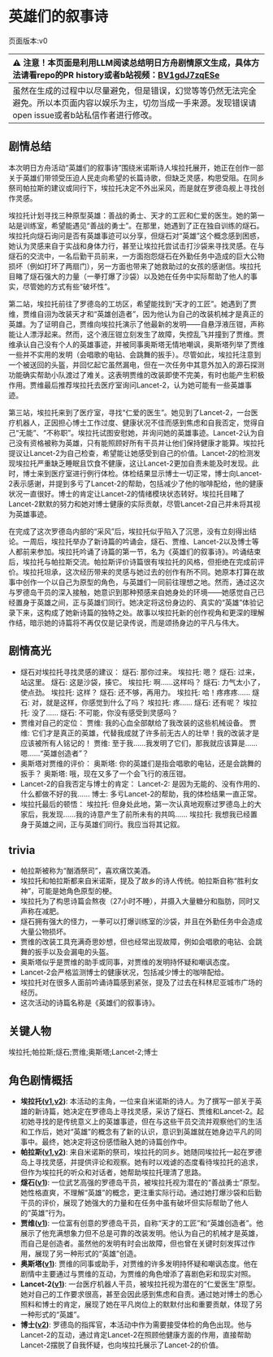 # 英雄们的叙事诗
页面版本:v0
 

| :warning: 注意！本页面是利用LLM阅读总结明日方舟剧情原文生成，具体方法请看repo的PR history或者b站视频：[BV1gdJ7zqESe](https://www.bilibili.com/video/BV1gdJ7zqESe/)         |
|:----------------------------|
| 虽然在生成的过程中以尽量避免，但是错误，幻觉等等仍然无法完全避免。所以本页面内容以娱乐为主，切勿当成一手来源。发现错误请open issue或者b站私信作者进行修改。|



## 剧情总结
本次明日方舟活动“英雄们的叙事诗”围绕米诺斯诗人埃拉托展开，她正在创作一部关于英雄们带领受压迫人民走向希望的长篇诗歌，但缺乏灵感，构思受阻。在同乡祭司帕拉斯的建议或同行下，埃拉托决定不外出采风，而是就在罗德岛舰上寻找创作灵感。

埃拉托计划寻找三种原型英雄：善战的勇士、天才的工匠和仁爱的医生。她的第一站是训练室，希望能遇见“善战的勇士”。在那里，她遇到了正在独自训练的燧石。埃拉托向燧石询问是否有英雄事迹可以分享，但燧石对“英雄”这个概念感到困惑，她认为灵感来自于实战和身体力行，甚至让埃拉托尝试击打沙袋来寻找灵感。在与燧石的交流中，一名后勤干员前来，一方面抱怨燧石在外勤任务中造成的巨大公物损坏（例如打坏了两扇门），另一方面也带来了她救助过的女孩的感谢信。埃拉托目睹了燧石强大的力量（一拳打爆了沙袋）以及她在任务中实际帮助了他人的事实，尽管她的方式有些“破坏性”。

第二站，埃拉托前往了罗德岛的工坊区，希望能找到“天才的工匠”。她遇到了贾维，贾维自诩为改装天才和“英雄创造者”，因为他认为自己的改装机械才是真正的英雄。为了证明自己，贾维向埃拉托演示了他最新的发明——自悬浮液压钳，声称能让人漂浮起来。然而，这个液压钳立刻发生了故障，失控乱飞并撞到了贾维。贾维承认自己没有个人的英雄事迹，并被同事奥斯塔无情地嘲讽，奥斯塔列举了贾维一些并不实用的发明（会唱歌的电钻、会跳舞的扳手）。尽管如此，埃拉托注意到一个被送回的头盔，并回忆起它虽然漏电，但在一次任务中其意外加入的源石探测功能确实帮助小队渡过了难关。这表明贾维的改装即使不完美，有时也能产生积极作用。贾维最后推荐埃拉托去医疗室询问Lancet-2，认为她可能有一些英雄事迹。

第三站，埃拉托来到了医疗室，寻找“仁爱的医生”。她见到了Lancet-2，一台医疗机器人，正因担心博士工作过度、健康状况不佳而感到焦虑和自我否定，觉得自己“无能”、“不称职”。埃拉托试图安慰她，并询问她的英雄事迹。Lancet-2认为自己没有资格被称为英雄，只有能照顾好所有干员并让他们保持健康才能算。埃拉托提议让Lancet-2为自己检查，希望能让她感受到自己的价值。Lancet-2的检测发现埃拉托严重缺乏睡眠且饮食不健康，这让Lancet-2更加自责未能及时发现。此时，博士来到医疗室进行例行体检。体检结果显示博士一切正常，博士向Lancet-2表示感谢，并提到多亏了Lancet-2的帮助，包括减少了他的咖啡配给，他的健康状况一直很好。博士的肯定让Lancet-2的情绪模块状态转好。埃拉托目睹了Lancet-2默默的努力和她对博士健康的实际贡献，尽管Lancet-2自己并未将其视为英雄事迹。

在完成了这次罗德岛内部的“采风”后，埃拉托似乎陷入了沉思，没有立刻得出结论。一周后，埃拉托举办了新诗篇的吟诵会，燧石、贾维、Lancet-2以及博士等人都前来参加。埃拉托吟诵了诗篇的第一节，名为《英雄们的叙事诗》。吟诵结束后，埃拉托与帕拉斯交流。帕拉斯评价诗篇很有埃拉托的风格，但拒绝在完成前评价。埃拉托坦承，这次经历带来的灵感与她过去的创作有所不同。她原本打算在故事中创作一个以自己为原型的角色，与英雄们一同前往理想之地。然而，通过这次与罗德岛干员的深入接触，她意识到那种预感来自她身处的环境——她感觉自己已经置身于英雄之间，正与英雄们同行。她决定将这份身边的、真实的“英雄”体验记录下来，这构成了她新诗篇的独特之处。故事以埃拉托新的创作视角和更深的理解作结，暗示她的诗篇将不再仅仅是记录传说，而是颂扬身边的平凡与伟大。
## 剧情高光
*   燧石对埃拉托寻找灵感的建议：
    燧石: 那你过来。
    埃拉托: 嗯？
    燧石: 过来，站这里。
    燧石: 这是沙袋，揍它。
    埃拉托: 啊......这样吗？
    燧石: 力气太小了，使点劲。
    埃拉托: 这样？
    燧石: 还不够，再用力。
    埃拉托: 哈！疼疼疼......
    燧石: 对，就是这样，你感觉到什么了吗？
    埃拉托: 疼......
    燧石: 还有呢？
    埃拉托: 没了......
    燧石: 不可能，你没有感受到灵感吗？
*   贾维对自己的定位：
    贾维: 我的心血全部献给了我改装的这些机械设备。
    贾维: 它们才是真正的英雄，代替我成就了许多前无古人的壮举！我的改装才是应该被所有人铭记的！
    贾维: 至于我......我发明了它们，那我就应该算是......嗯......“英雄创造者”？
*   奥斯塔对贾维的评价：
    奥斯塔: 你的英雄们是指会唱歌的电钻，还是会跳舞的扳手？
    奥斯塔: 哦，现在又多了一个会飞行的液压钳。
*   Lancet-2的自我否定与博士的肯定：
    Lancet-2: 是因为无能的、没有作用的、什么都做不好的我......
    博士: 多亏Lancet-2的帮助，我的体检结果一直正常。
*   埃拉托最后的顿悟：
    埃拉托: 但身处此地，第一次认真地观察过罗德岛上的大家后，我发现......我的诗意产生了前所未有的共鸣......
    埃拉托: 我想我已经置身于英雄之间，正与英雄们同行。我应当将其记叙。
## trivia
*   帕拉斯被称为“酗酒祭司”，喜欢痛饮美酒。
*   埃拉托和帕拉斯都来自米诺斯，提及了故乡的诗人传统。帕拉斯自称“胜利女神”，可能是她角色原型的梗。
*   埃拉托为了构思诗篇会熬夜（27小时不睡），并摄入大量糖分和脂肪，同时又声称在减肥。
*   燧石拥有强大的怪力，一拳可以打爆训练室的沙袋，并且在外勤任务中会造成大量公物损坏。
*   贾维的改装工具充满奇思妙想，但也经常出现故障，例如会唱歌的电钻、会跳舞的扳手以及会漏电的头盔。
*   奥斯塔似乎是贾维的助手或同事，对贾维的发明持怀疑和嘲讽态度。
*   Lancet-2会严格监测博士的健康状况，包括减少博士的咖啡配给。
*   埃拉托对在很多人面前吟诵诗篇感到紧张，提及了过去在科林尼亚城市广场的经历。
*   这次活动的诗篇名称是《英雄们的叙事诗》。
## 关键人物
埃拉托;帕拉斯;燧石;贾维;奥斯塔;Lancet-2;博士
## 角色剧情概括
-   **埃拉托([v1](../chars/char_4043_erato.md),[v2](../char_v3/char_4043_erato.md))**: 本活动的主角，一位来自米诺斯的诗人。为了撰写一部关于英雄的新诗篇，她决定在罗德岛上寻找灵感，采访了燧石、贾维和Lancet-2。起初她寻找的是传统意义上的英雄事迹，但在与这些干员交流并观察他们的生活和工作后，她对“英雄”的概念有了新的认识，意识到英雄就在她身边平凡的同事中。最终，她决定将这份感悟融入她的诗篇创作中。
-   **帕拉斯([v1](../chars/char_485_pallas.md),[v2](../char_v3/char_485_pallas.md))**: 来自米诺斯的祭司，埃拉托的同乡。她随同埃拉托一起在罗德岛上寻找灵感，并提供评论和观察。她有时以戏谑的态度看待埃拉托的追求，但作为埃拉托的听众和对话者，她帮助埃拉托理清了思路。
-   **燧石([v1](../chars/char_415_flint.md))**: 一位武艺高强的罗德岛干员，被埃拉托视为潜在的“善战勇士”原型。她性格直爽，不理解“英雄”的概念，更注重实际行动。通过她打爆沙袋和后勤干员的评价，展现了她强大的力量和在任务中虽有破坏但实际帮助了他人的“英雄”行为。
-   **贾维([v1](../chars/char_349_chiave.md))**: 一位富有创意的罗德岛干员，自称“天才的工匠”和“英雄创造者”。他展示了他充满想象力但不总是可靠的改装发明。他认为自己的机械才是英雄，而自己是创造者。虽然他的发明有时会出故障，但也曾在关键时刻发挥过作用，展现了另一种形式的“英雄”创造。
-   **奥斯塔([v1](../chars/char_346_aosta.md))**: 贾维的同事或助手，对贾维的许多发明持怀疑和嘲讽态度。他在剧情中主要通过与贾维的互动，为贾维的角色增添了喜剧色彩和现实对照。
-   **Lancet-2([v1](../chars/char_285_medic2.md))**: 一台医疗机器人干员，被埃拉托视为潜在的“仁爱医生”原型。她对自己的工作要求很高，甚至会因此感到焦虑和自责。通过她对博士的悉心照料和博士的肯定，展现了她在平凡岗位上的默默付出和重要贡献，体现了另一种形式的“英雄”。
-   **博士([v2](../char_v3/extended_char_bo_shi.md))**: 罗德岛的指挥官，本活动中作为需要接受体检的角色出现。他与Lancet-2的互动，通过肯定Lancet-2在照顾他健康方面的作用，直接帮助Lancet-2摆脱了自我怀疑，也向埃拉托展示了Lancet-2的价值。